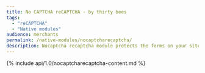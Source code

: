 ```yaml
---
title: No CAPTCHA reCAPTCHA - by thirty bees
tags:
  - "reCAPTCHA"
  - "Native modules"
audience: merchants
permalink: /native-modules/nocaptcharecaptcha/
description: Nocaptcha recaptcha module protects the forms on your site by adding the Nocaptcha cache to verify users are not automatic bots.
---
```

{% include api/1.0/nocaptcharecaptcha-content.md %}